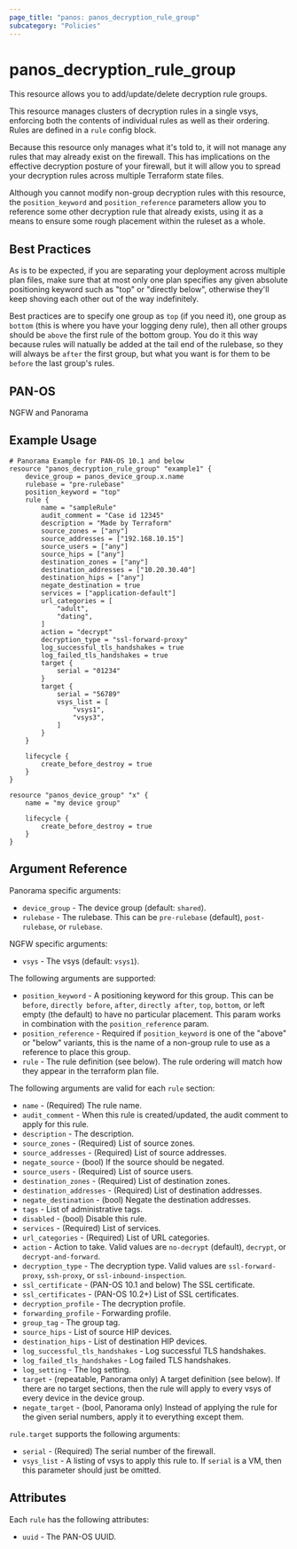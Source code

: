 ```yaml
---
page_title: "panos: panos_decryption_rule_group"
subcategory: "Policies"
---
```


# panos_decryption_rule_group

This resource allows you to add/update/delete decryption rule groups.

This resource manages clusters of decryption rules in a single vsys,
enforcing both the contents of individual rules as well as their
ordering.  Rules are defined in a `rule` config block.

Because this resource only manages what it's told to, it will not manage
any rules that may already exist on the firewall.  This has
implications on the effective decryption posture of your firewall, but it
will allow you to spread your decryption rules across multiple Terraform
state files.

Although you cannot modify non-group decryption rules with this
resource, the `position_keyword` and `position_reference` parameters allow you
to reference some other decryption rule that already exists, using it as
a means to ensure some rough placement within the ruleset as a whole.


## Best Practices

As is to be expected, if you are separating your deployment across
multiple plan files, make sure that at most only one plan specifies any given
absolute positioning keyword such as "top" or "directly below", otherwise
they'll keep shoving each other out of the way indefinitely.

Best practices are to specify one group as `top` (if you need it), one
group as `bottom` (this is where you have your logging deny rule), then
all other groups should be `above` the first rule of the bottom group.  You
do it this way because rules will natually be added at the tail end of the
rulebase, so they will always be `after` the first group, but what you want
is for them to be `before` the last group's rules.


## PAN-OS

NGFW and Panorama


## Example Usage

```hcl
# Panorama Example for PAN-OS 10.1 and below
resource "panos_decryption_rule_group" "example1" {
    device_group = panos_device_group.x.name
    rulebase = "pre-rulebase"
    position_keyword = "top"
    rule {
        name = "sampleRule"
        audit_comment = "Case id 12345"
        description = "Made by Terraform"
        source_zones = ["any"]
        source_addresses = ["192.168.10.15"]
        source_users = ["any"]
        source_hips = ["any"]
        destination_zones = ["any"]
        destination_addresses = ["10.20.30.40"]
        destination_hips = ["any"]
        negate_destination = true
        services = ["application-default"]
        url_categories = [
            "adult",
            "dating",
        ]
        action = "decrypt"
        decryption_type = "ssl-forward-proxy"
        log_successful_tls_handshakes = true
        log_failed_tls_handshakes = true
        target {
            serial = "01234"
        }
        target {
            serial = "56789"
            vsys_list = [
                "vsys1",
                "vsys3",
            ]
        }
    }

    lifecycle {
        create_before_destroy = true
    }
}

resource "panos_device_group" "x" {
    name = "my device group"

    lifecycle {
        create_before_destroy = true
    }
}
```


## Argument Reference

Panorama specific arguments:

* `device_group` - The device group (default: `shared`).
* `rulebase` - The rulebase.  This can be `pre-rulebase` (default),
  `post-rulebase`, or `rulebase`.

NGFW specific arguments:

* `vsys` - The vsys (default: `vsys1`).


The following arguments are supported:

* `position_keyword` - A positioning keyword for this group.  This
  can be `before`, `directly before`, `after`, `directly after`, `top`,
  `bottom`, or left empty (the default) to have no particular placement.  This
  param works in combination with the `position_reference` param.
* `position_reference` - Required if `position_keyword` is one of the
  "above" or "below" variants, this is the name of a non-group rule to use
  as a reference to place this group.
* `rule` - The rule definition (see below).  The rule ordering will match how
  they appear in the terraform plan file.

The following arguments are valid for each `rule` section:

* `name` - (Required) The rule name.
* `audit_comment` - When this rule is created/updated, the audit comment to
  apply for this rule.
* `description` - The description.
* `source_zones` - (Required) List of source zones.
* `source_addresses` - (Required) List of source addresses.
* `negate_source` - (bool) If the source should be negated.
* `source_users` - (Required) List of source users.
* `destination_zones` - (Required) List of destination zones.
* `destination_addresses` - (Required) List of destination addresses.
* `negate_destination` - (bool) Negate the destination addresses.
* `tags` - List of administrative tags.
* `disabled` - (bool) Disable this rule.
* `services` - (Required) List of services.
* `url_categories` - (Required) List of URL categories.
* `action` - Action to take.  Valid values are `no-decrypt` (default),
  `decrypt`, or `decrypt-and-forward`.
* `decryption_type` - The decryption type.  Valid values are `ssl-forward-proxy`,
  `ssh-proxy`, or `ssl-inbound-inspection`.
* `ssl_certificate` - (PAN-OS 10.1 and below) The SSL certificate.
* `ssl_certificates` - (PAN-OS 10.2+) List of SSL certificates.
* `decryption_profile` - The decryption profile.
* `forwarding_profile` - Forwarding profile.
* `group_tag` - The group tag.
* `source_hips` - List of source HIP devices.
* `destination_hips` - List of destination HIP devices.
* `log_successful_tls_handshakes` - Log successful TLS handshakes.
* `log_failed_tls_handshakes` - Log failed TLS handshakes.
* `log_setting` - The log setting.
* `target` - (repeatable, Panorama only) A target definition (see below).  If there
  are no target sections, then the rule will apply to every vsys of every device
  in the device group.
* `negate_target` - (bool, Panorama only) Instead of applying the rule for the
  given serial numbers, apply it to everything except them.

`rule.target` supports the following arguments:

* `serial` - (Required) The serial number of the firewall.
* `vsys_list` - A listing of vsys to apply this rule to.  If `serial` is
  a VM, then this parameter should just be omitted.


## Attributes

Each `rule` has the following attributes:

* `uuid` - The PAN-OS UUID.
